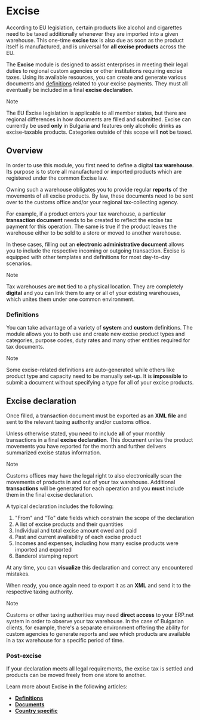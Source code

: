 # Excise

According to EU legislation, certain products like alcohol and cigarettes need to be taxed additionally whenever they are imported into a given warehouse. This one-time **excise tax** is also due as soon as the product itself is manufactured, and is universal for **all excise products** across the EU.

The **Excise** module is designed to assist enterprises in meeting their legal duties to regional custom agencies or other institutions requiring excise taxes. Using its available resources, you can create and generate various documents and [definitions](definitions/index.md) related to your excise payments. They must all eventually be included in a final **excise declaration**.

> [!NOTE]
> The EU Excise legislation is applicable to all member states, but there are regional differences in how documents are filled and submitted. Excise can currently be used **only** in Bulgaria and features only alcoholic drinks as excise-taxable products. Categories outside of this scope will **not** be taxed.

## Overview

In order to use this module, you first need to define a digital **tax warehouse**. Its purpose is to store all manufactured or imported products which are registered under the common Excise law. 

Owning such a warehouse obligates you to provide regular **reports** of the movements of all excise products. By law, these documents need to be sent over to the customs office and/or your regional tax-collecting agency.

For example, if a product enters your tax warehouse, a particular **transaction document** needs to be created to reflect the excise tax payment for this operation. The same is true if the product leaves the warehouse either to be sold to a store or moved to another warehouse. 

In these cases, filling out an **electronic administrative document** allows you to include the respective incoming or outgoing transaction. Excise is equipped with other templates and definitions for most day-to-day scenarios. 

> [!NOTE]
> Tax warehouses are **not** tied to a physical location. They are completely **digital** and you can link them to any or all of your existing warehouses, which unites them under one common environment.

### Definitions

You can take advantage of a variety of **system** and **custom** definitions. The module allows you to both use and create new excise product types and categories, purpose codes, duty rates and many other entities required for tax documents.

> [!NOTE]
> Some excise-related definitions are auto-generated while others like product type and capacity need to be manually set-up. It is **impossible** to submit a document without specifying a type for all of your excise products.

## Excise declaration

Once filled, a transaction document must be exported as an **XML file** and sent to the relevant taxing authority and/or customs office.

Unless otherwise stated, you need to include **all** of your monthly transactions in a final **excise declaration**. This document unites the product movements you have reported for the month and further delivers summarized excise status information.

> [!NOTE]
> Customs offices may have the legal right to also electronically scan the movements of products in and out of your tax warehouse. Additional **transactions** will be generated for each operation and you **must** include them in the final excise declaration.

A typical declaration includes the following:

1. "From" and "To" date fields which constrain the scope of the declaration
2. A list of excise products and their quantities
3. Individual and total excise amount owed and paid
4. Past and current availability of each excise product
5. Incomes and expenses, including how many excise products were imported and exported
6. Banderol stamping report

At any time, you can **visualize** this declaration and correct any encountered mistakes. 

When ready, you once again need to export it as an **XML** and send it to the respective taxing authority.

> [!NOTE]
> Customs or other taxing authorities may need **direct access** to your ERP.net system in order to observe your tax warehouse. In the case of Bulgarian clients, for example, there's a separate environment offering the ability for custom agencies to generate reports and see which products are available in a tax warehouse for a specific period of time.

### Post-excise

If your declaration meets all legal requirements, the excise tax is settled and products can be moved freely from one store to another.

Learn more about Excise in the following articles:

- **[Definitions](definitions/index.md)**
- **[Documents](documents/index.md)**
- **[Country specific](country-specific/index.md)**

